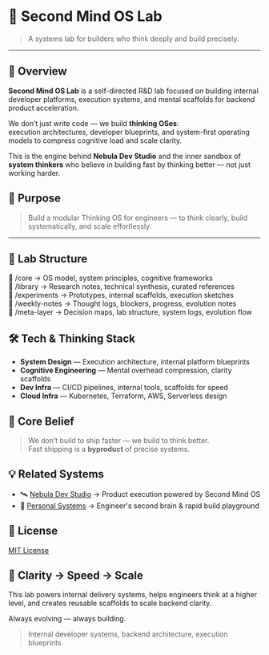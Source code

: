 # 🧠 Second Mind OS Lab

> A systems lab for builders who think deeply and build precisely.

---

## 🧬 Overview

**Second Mind OS Lab** is a self-directed R&D lab focused on building internal developer platforms, execution systems, and mental scaffolds for backend product acceleration.

We don’t just write code — we build **thinking OSes**:  
execution architectures, developer blueprints, and system-first operating models to compress cognitive load and scale clarity.

This is the engine behind **Nebula Dev Studio** and the inner sandbox of **system thinkers** who believe in building fast by thinking better — not just working harder.



## 🔭 Purpose

> Build a modular Thinking OS for engineers — to think clearly, build systematically, and scale effortlessly.

---

## 🧩 Lab Structure   

📁 /core → OS model, system principles, cognitive frameworks   
📁 /library → Research notes, technical synthesis, curated references   
📁 /experiments → Prototypes, internal scaffolds, execution sketches   
📁 /weekly-notes → Thought logs, blockers, progress, evolution notes   
📁 /meta-layer → Decision maps, lab structure, system logs, evolution flow   




## 🛠️ Tech & Thinking Stack

- **System Design** — Execution architecture, internal platform blueprints  
- **Cognitive Engineering** — Mental overhead compression, clarity scaffolds  
- **Dev Infra** — CI/CD pipelines, internal tools, scaffolds for speed  
- **Cloud Infra** — Kubernetes, Terraform, AWS, Serverless design



## 🧠 Core Belief

> We don’t build to ship faster — we build to think better.  
> Fast shipping is a **byproduct** of precise systems.



## 💡 Related Systems

- 🛰️ [Nebula Dev Studio](https://github.com/nebula-dev-studio) → Product execution powered by Second Mind OS  
- 🧪 [Personal Systems](https://github.com/ltndat) → Engineer's second brain & rapid build playground  



## 📄 License

[MIT License](./LICENSE)



## 🚀 Clarity → Speed → Scale

This lab powers internal delivery systems, helps engineers think at a higher level, and creates reusable scaffolds to scale backend clarity.

Always evolving — always building.

> Internal developer systems, backend architecture, execution blueprints.
